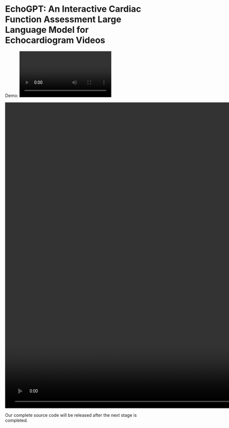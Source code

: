 # EchoGPT: An Interactive Cardiac Function Assessment Large Language Model for Echocardiogram Videos

Demo:
![EchoGPT_demo.mp4](https://github.com/zhuqh19/EchoGPT/blob/main/EchoGPT_demo.mp4)

<video width="1620" height="998" controls>
  <source src="https://github.com/zhuqh19/EchoGPT/blob/main/EchoGPT_demo.mp4" type="video/mp4">
</video>

Our complete source code will be released after the next stage is completed.
